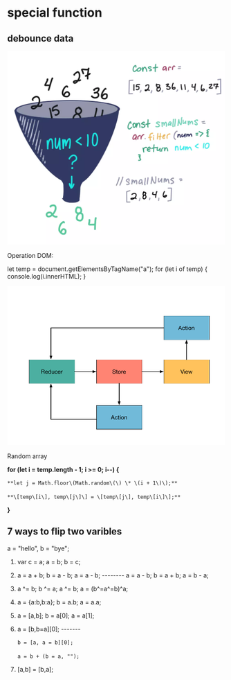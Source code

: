 # special function

## debounce data

![](../.gitbook/assets/image%20%2838%29.png)

Operation DOM:

let temp = document.getElementsByTagName\("a"\); for \(let i of temp\) { console.log\(i.innerHTML\); }

![](../.gitbook/assets/image%20%2846%29.png)



Random array

**for \(let i = temp.length - 1; i &gt;= 0; i--\) {**

    **let j = Math.floor\(Math.random\(\) \* \(i + 1\)\);**

    **\[temp\[i\], temp\[j\]\] = \[temp\[j\], temp\[i\]\];**

**}**  


## 7 ways to flip two varibles

a = "hello", b = "bye";

1. var c = a; a = b; b = c;
2.  a = a + b; b = a - b; a = a - b;        -------- a = a - b; b = a + b; a = b - a;
3. a ^= b; b ^= a; a ^= b;          a = \(b^=a^=b\)^a;
4. a = {a:b,b:a}; b = a.b; a = a.a;
5. a = \[a,b\]; b = a\[0\]; a = a\[1\];
6. a = \[b,b=a\]\[0\];                   -------     

   ```text
   b = [a, a = b][0];

   a = b + (b = a, "");
   ```

7. \[a,b\] = \[b,a\];



